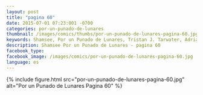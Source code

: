 ```yaml
---
layout: post
title: "pagina 60"
date: 2015-07-01 07:23:001 -0700
categories: por-un-punado-de-lunares
thumbnail: /images/comics/thumbs/por-un-punado-de-lunares-pagina-60.jpg
keywords: Shamsee, Por un Punado de Lunares, Tristan J. Tarwater, Adrian Ricker
description: Shamsee Por un Punado de Lunares - pagina 60
facebook_type: 
facebook_image: /images/comics/por-un-punado-de-lunares-pagina-60.jpg
language: es
---
```

{% include figure.html src="por-un-punado-de-lunares-pagina-60.jpg" alt="Por un Punado de Lunares Pagina 60" %}